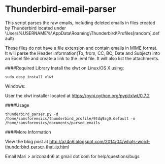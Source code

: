 Thunderbird-email-parser
========================

This script parses the raw emails, including deleted emails in files created by Thunderbird
located under \Users\%USERNAME%\AppData\Roaming\Thunderbird\Profiles\[random].default\

These files do not have a file extension and contain emails in MIME format.
It will parse the Header information(To, from, CC, BC, Date and Subject) into an Excel file
and create a link to the .eml file. It will also list the attachments.


####Required Library 
  Install the xlwt on Linux/OS X using:
  
    sudo easy_install xlwt
    
  Windows:
  
  User the xlwt installer located at https://pypi.python.org/pypi/xlwt/0.7.2
      

####Usage

    thunderbird_parser.py -d /home/sansforensics/thunderbird_profile/9tdq9zg0.default -o /home/sansforensics/documents/parsed_emails

####More Information

View the blog post at http://az4n6.blogspot.com/2014/04/whats-word-thunderbird-parser-that-is.html


Email Mari > arizona4n6 at gmail dot com for help/questions/bugs

